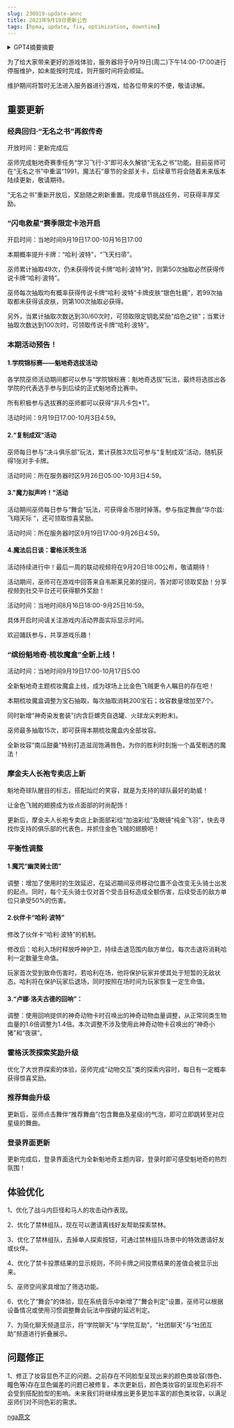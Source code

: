 ```yaml
---
slug: 230919-update-annc
title: 2023年9月19日更新公告
tags: [hpma, update, fix, optimization, downtime]
---
```

<details>
<summary>GPT4摘要摘要</summary>
游戏将开启“无名之书”功能，允许玩家重温“1991，魔法石”章节。同时，将开启“闪电救星”赛季限定卡池，提供“哈利·波特”卡牌。此外，还将举行多项活动，包括“学院锦标赛：魁地奇选拔”、“复制成双”、“魔力拟声吟！”和“魔法后日谈：霍格沃茨生活”。
</details>

<!--truncate-->

为了给大家带来更好的游戏体验，服务器将于9月19日(周二)下午14:00-17:00进行停服维护，如未能按时完成，则开服时间将会顺延。

维护期间将暂时无法进入服务器进行游戏，给各位带来的不便，敬请谅解。

## 重要更新

### 经典回归·“无名之书”再叙传奇

开放时间：更新完成后

巫师完成魁地奇赛季任务“学习飞行-3”即可永久解锁“无名之书”功能。目前巫师可在“无名之书”中重温“1991，魔法石”章节的全部关卡，后续章节将会随着未来版本陆续更新，敬请期待。

“无名之书”重新开放后，奖励随之刷新重置。完成章节挑战任务，可获得丰厚奖励。

### “闪电救星”赛季限定卡池开启

开启时间：当地时间9月19日17:00-10月16日17:00

本期概率提升卡牌：“哈利·波特”，“飞天扫帚”。

巫师累计抽取49次，仍未获得传说卡牌“哈利·波特”时，则第50次抽取必然获得传说卡牌“哈利·波特”。

巫师每次抽取均有概率获得传说卡牌“哈利·波特”卡牌皮肤“银色牡鹿”，若99次抽取都未获得该皮肤，则第100次抽取必获得。

另外，当累计抽取次数达到30/60次时，可领取限定钥匙奖励“焰色之锁”；当累计抽取次数达到100次时，可领取传说卡牌“哈利·波特”。



### 本期活动预告！

#### 1.学院锦标赛——魁地奇选拔活动

各学院巫师活动期间都可以参与“学院锦标赛：魁地奇选拔”玩法，最终将选拔出各学院的代表选手参与到后续的正式魁地奇比赛中。

所有积极参与选拔赛的巫师都可以获得“非凡卡包*1”。

活动时间：9月19日17:00-10月3日4:59。

#### 2.“复制成双”活动

巫师每日参与“决斗俱乐部”玩法，累计获胜3次后可参与“复制成双“活动，随机获得1张对手卡牌。

活动时间：所在服务器时区9月26日05:00-10月3日4:59。

#### 3."魔力拟声吟！"活动

活动期间巫师每日参与“舞会”玩法，可获得金币限时掉落。参与指定舞曲“华尔兹:飞翔天际 ”，还可领取惊喜奖励。

活动时间：所在服务器时区9月19日17:00-9月26日4:59。

#### 4.魔法后日谈：霍格沃茨生活

活动持续进行中！最后一周的联动视频将在9月20日18:00公布，敬请期待！

活动期间，巫师可在游戏中回答来自韦斯莱兄弟的提问，答对即可领取奖励！分享视频到社交平台还可获得额外奖励！

活动时间：当地时间8月16日18:00-9月25日16:59。

具体开启时间请关注游戏内活动界面实际显示时间。

欢迎踊跃参与，共享游戏乐趣！



### “缤纷魁地奇·梳妆魔盒”全新上线！

活动时间：当地时间9月19日17:00-10月17日5:00

全新魁地奇主题梳妆魔盒上线，成为球场上比金色飞贼更令人瞩目的存在吧！

本期梳妆魔盒调整为宝石抽取，每次抽取消耗200宝石；妆容数量增加至7个。

同时新增“神奇染发套装”(内含巨螺壳自选罐、火球龙尖刺粉末)。

巫师最多抽取15次，即可获得本期梳妆魔盒内全部妆容。

全新妆容“南瓜甜羹”特别打造滋润饱满唇色，为你的胜利时刻施一个晶莹剔透的魔法！



### 摩金夫人长袍专卖店上新

魁地奇球队醒目的标志，搭配灿烂的笑容，就是为支持的球队最好的助威！

让金色飞贼的翅膀成为妆点面部的时尚配饰！

更新后，摩金夫人长袍专卖店上新面部彩绘“加油彩绘”及眼镜“纯金飞羽”，快去寻找你支持的俱乐部的代表色，并抓住金色飞贼的翅膀吧！



### <span id="adjustment">平衡性调整</span>

#### 1.魔咒“幽灵骑士团”

调整：增加了使用时的生效延迟，在延迟期间巫师移动位置不会改变无头骑士出发的起点。同时，每个无头骑士仅对首个受击目标造成全额伤害，后续受击的敌方单位只承受50%的伤害。

#### 2.伙伴卡“哈利·波特”

修改了伙伴卡“哈利·波特”的机制。

修改后：哈利入场时释放呼神护卫，持续击退范围内敌方单位。每次击退将消耗哈利一定数量生命值。

玩家首次受到致命伤害时，若哈利在场，他将保护玩家并使其处于短暂的无敌状态。哈利将在保护玩家后退场，同时按照在场时间为玩家恢复一定生命值。

#### 3.“卢娜·洛夫古德的回响”：

调整：使用回响提供的神奇动物卡时召唤出的神奇动物血量调整，从正常同类生物血量的1.6倍调整为1.4倍。本次调整不涉及使用此神奇动物卡召唤出的“神奇小猪”和“夜骐”。



### 霍格沃茨探索奖励升级

优化了大世界探索的体验，巫师完成“动物交互”类的探索内容时，每日有一定概率获得惊喜奖励。



### 推荐舞曲升级

更新后，巫师点击舞伴“推荐舞曲”(包含舞曲及星级)的气泡，即可立即跳转至对应星级的舞曲。



### 登录界面更新

更新完成后，登录界面迭代为全新魁地奇主题内容，登录时即可感受魁地奇的热烈氛围！



## 体验优化

1、优化了战斗内巨怪和马人的攻击动作表现。

2、优化了禁林组队，现在可以邀请离线好友帮助探索禁林。

3、优化了禁林组队，去掉单人探索按钮，可通过禁林组队场景中的特效邀请好友或伙伴。

4、优化了禁卡投票结果的显示规则，不同卡牌之间投票结果的差值会被显示出来。

5、巫师空间家具增加了筛选功能。

6、优化了“舞会”的体验，现在系统音乐中新增了"舞会判定"设置，巫师可以根据设备情况或使用习惯调整舞会玩法中按键的延迟判定。

7、为简化聊天频道显示，将“学院聊天”与“学院互助”，“社团聊天”与“社团互助”频道进行折叠展示。



## 问题修正

1、修正了妆容显色不正的问题。之前存在不同脸型呈现出来的颜色类妆容(唇色、瞳色等)存在显色偏差的问题已被修复。本次更新后，颜色类妆容的呈现色彩将不会受到搭配脸型的影响。未来我们将继续推出更多更加丰富的颜色类妆容，以满足巫师们对不同色彩的需求。

[nga原文](https://nga.178.com/read.php?&tid=37756691)
